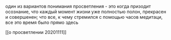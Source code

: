 один из вариантов понимания просветления - это когда призодит осознание, что каждый момент жизни уже полностью полон, прекрасен и совершенен; что все, к чему стремился с помощью часов медитаци, все это время было прямо здесь

[[о просветлении 20201111]]